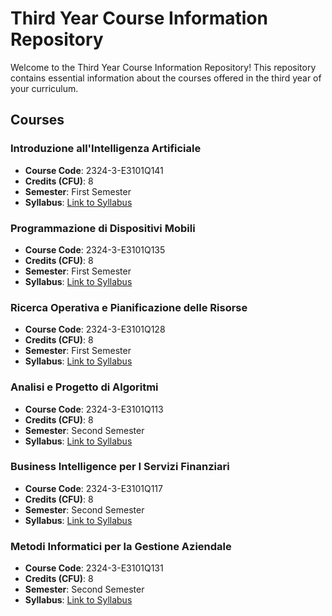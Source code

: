 # Third Year Course Information Repository

Welcome to the Third Year Course Information Repository! This repository contains essential information about the courses offered in the third year of your curriculum.

## Courses

### Introduzione all'Intelligenza Artificiale

- **Course Code**: 2324-3-E3101Q141
- **Credits (CFU)**: 8
- **Semester**: First Semester
- **Syllabus**: [Link to Syllabus](https://elearning.unimib.it/course/info.php?id=49465)

### Programmazione di Dispositivi Mobili

- **Course Code**: 2324-3-E3101Q135
- **Credits (CFU)**: 8
- **Semester**: First Semester
- **Syllabus**: [Link to Syllabus](https://elearning.unimib.it/course/info.php?id=49479)

### Ricerca Operativa e Pianificazione delle Risorse

- **Course Code**: 2324-3-E3101Q128
- **Credits (CFU)**: 8
- **Semester**: First Semester
- **Syllabus**: [Link to Syllabus](https://elearning.unimib.it/course/info.php?id=49499)

### Analisi e Progetto di Algoritmi

- **Course Code**: 2324-3-E3101Q113
- **Credits (CFU)**: 8
- **Semester**: Second Semester
- **Syllabus**: [Link to Syllabus](https://elearning.unimib.it/course/info.php?id=49498)

### Business Intelligence per I Servizi Finanziari

- **Course Code**: 2324-3-E3101Q117
- **Credits (CFU)**: 8
- **Semester**: Second Semester
- **Syllabus**: [Link to Syllabus](https://elearning.unimib.it/course/info.php?id=49474)

### Metodi Informatici per la Gestione Aziendale

- **Course Code**: 2324-3-E3101Q131
- **Credits (CFU)**: 8
- **Semester**: Second Semester
- **Syllabus**: [Link to Syllabus](https://elearning.unimib.it/course/info.php?id=49469)

